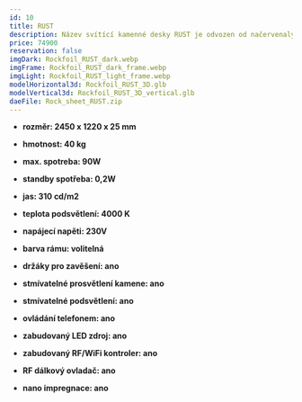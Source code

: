 ```yaml
---
id: 10
title: RUST
description: Název svítící kamenné desky RUST je odvozen od načervenalých ostrůvků připomínající rez. Dekor desky tak vyniká i bez efektního prosvícení.
price: 74900
reservation: false
imgDark: Rockfoil_RUST_dark.webp
imgFrame: Rockfoil_RUST_dark_frame.webp
imgLight: Rockfoil_RUST_light_frame.webp
modelHorizontal3d: Rockfoil_RUST_3D.glb
modelVertical3d: Rockfoil_RUST_3D_vertical.glb
daeFile: Rock_sheet_RUST.zip
---
```

- **rozměr: 2450 x 1220 x 25 mm**
- **hmotnost: 40 kg**
- **max. spotreba: 90W**
- **standby spotřeba: 0,2W**
- **jas: 310 cd/m2**
- **teplota podsvětlení: 4000 K**
- **napájecí napěti: 230V**
- **barva rámu: volitelná**

- **držáky pro zavěšení: ano**
- **stmívatelné prosvětlení kamene: ano**
- **stmívatelné podsvětlení: ano**
- **ovládání telefonem: ano**
- **zabudovaný LED zdroj: ano**
- **zabudovaný RF/WiFi kontroler: ano**
- **RF dálkový ovladač: ano**
- **nano impregnace: ano**